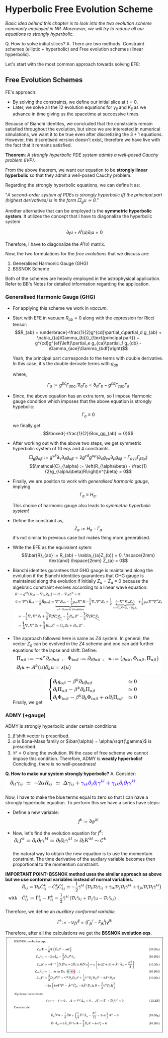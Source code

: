 # Hyperbolic Free Evolution Scheme

*Basic idea behind this chapter is to look into the two evolution scheme commonly employed in NR. Moreoever, we will try to reduce all our equations to strongly hyperbolic.* 

Q. How to solve initial slices?
A. There are two methods: Constraint schemes (elliptic + hyperbolic) and Free evolution schemes (linear hyperbolic).

Let's start with the most common approach towards solving EFE:

## Free Evolution Schemes

FE's approach:
- By solving the constraints, we define our initial slice at $t = 0$.
- Later, we solve all the 12 evolution equations for $\gamma_{ij}$ and $K_{ij}$ as we advance in time giving us the spacetime at successive times.

Because of Bianchi identites, we concluded that the constraints remain satisfied throughout the evolution, but since we are interested in numerical simulations, we want it to be true even after discretizing the $3+1$ equations. However, this discretised version doesn't exist, therefore we have live with the fact that it remains satisfied.

**Theorem**: *A strongly hyperbolic PDE system admits a well-posed Cauchy problem (IVP)*.

From the above theorem, we want our equation to be **strongly linear hyperbolic** so that they admit a well-posed Cauchy problem. 

Regarding the strongly hyperbolic equations, we can define it as:

"*A second-order system of PDEs is strongly hyperbolic iff the principal part (highest derivatives) is in the form $\Box_g u \simeq 0$.*"

Another alternative that can be employed is the **symmetric hyperbolic system**. It utilizes the concept that I have to diagonalize the hyperbolic system

$$\partial_tu + A^i(u)\partial_iu = 0$$

Therefore, I have to diagonalize the $A^i(u)$ matrix. 

Now, the two formulations for the *free evolutions* that we discuss are:

1. Generalised Harmonic Gauge (GHG)
2. BSSNOK Scheme

Both of the schemes are heavily employed in the astrophysical application. Refer to BB's Notes for detailed information regarding the application. 

### Generalised Harmonic Gauge (GHG)

- For applying this scheme we work in *vaccum*.

- Start with EFE in vacuum $R_{ab} = 0$ along with the expression for Ricci tensor:
$$R_{ab} = \underbrace{-\frac{1}{2}g^{cd}\partial_c\partial_d g_{ab} + \nabla_{(a}\Gamma_{b)}}_{\text{principal part}} + g^{cd}g^{ef}\left(\partial_e g_{ca}\partial_f g_{db} - \Gamma_{ace}\Gamma_{bdf}\right)$$

  Yeah, the principal part corresponds to the terms with double derivative. In this case, it's the double derivate terms with $g_{ab}$

  where, 

  $$\Gamma_a := g^{bc}\Gamma_{abc}  , \nabla_a\Gamma_b = \partial_a\Gamma_b - g^{cd}\Gamma_{cab}\Gamma_d$$

- Since, the above equation has an extra term, so I impose Harmonic gauge condition which imposes that the above equation is strongly hypebolic:
$$\Gamma_a \equiv 0$$

  we finally get 
  $$\boxed{-\frac{1}{2}\Box_gg_{ab} := 0}$$

- After working out with the above two steps, we get symmetric hyperbolic system of 10 eqs and 4 constraints. 
$$\Box_g g_{\alpha\beta} := g^{\gamma\delta}\partial_{\gamma}\partial_{\delta}g_{\alpha\beta} = 2g^{\gamma\delta}g^{\sigma\rho}\left(\partial_{\sigma}g_{\gamma\alpha}\partial_{\rho}g_{\delta\beta} - \Gamma_{\alpha\gamma\sigma}\Gamma_{\beta\delta\rho}\right)$$
$$\mathcal{C}_{\alpha} := \left(R_{\alpha\beta} - \frac{1}{2}g_{\alpha\beta}R\right)n^{\beta} = 0$$

- Finally, we are position to work with *generalised harmonic gauge*, implying
$$\Gamma_{a} \equiv H_{a}.$$

  This choice of harmonic gauge also leads to *symmetric hyperbolic system*! 

- Define the constraint as, 
$$Z_{a} := H_{a} - \Gamma_{a}$$
  it's not similar to previous case but makes thing more generalised. 

- Write the EFE as the equivalent sytem:
$$\bar{R}_{ab} := R_{ab} - \nabla_{(a}Z_{b)} = 0, \hspace{2mm} \text{and} \hspace{2mm} Z_{a} = 0$$

- Bianchi identites gurantees that GHG gauge is maintained along the evolution if the Bianchi identities guarantees that GHG gauge is maintained along the evolution if initially $Z_a = \dot{Z}_a \equiv 0$ because the algebraic constraint evolves according to a linear wave equation:
![Alt text](images_hyperbolic_evolution/he_1.png)

- The approach followed here is same as $Z4$ system. In general, the vector $Z_a$ can be evolved in the $Z4$ scheme and one can add further equations for the lapse and shift.
Define:
![Alt text](images_hyperbolic_evolution/he_2.png)
Finally, we get
![Alt text](images_hyperbolic_evolution/he_3.png)

### ADMY (+gauge)

ADMY is strongly hyperbolic under certain conditions:
1. $\bar{\beta}$ shift vector is prescribed.
2. $\alpha$ is Bona-Mass family or $\bar{\alpha} = \alpha/\sqrt{\gamma}$ is prescribed.
3. $\mathcal{C^i} = 0$ along the evolution. IN the case of free scheme we cannot impose this condition. Therefore, ADMY is **weakly hyperbolic!** Concluding, there is no well-posedness!

**Q. How to make our system strongly hyperbolic?**
A. Consider:
![Alt text](images_hyperbolic_evolution/he_4.png)

Now, I have to make the blue terms equal to zero so that I can have a strongly hyperbolic equation. To perform this we have a series have steps:

- Define a new variable:
$$f^k := \partial_l\gamma^{kl}$$

- Now, let's find the evolution equation for $f^k$:
![Alt text](images_hyperbolic_evolution/he_5.png)

  the natural way to obtain the new equation is to use the momentum constraint. The time derivative of the auxliary variable becomes then proportional to the momentum constraint. 


**IMPORTANT POINT: BSSNOK method uses the similar approach as above but we use conformal variables instead of normal variables.**
![Alt text](images_hyperbolic_evolution/he_6.png)

Therefore, we define an *auxillary conformal variable.*

$$\tilde{\Gamma}^i := -\mathcal{D}_j\tilde{\gamma}^{ij} = (\tilde{\Gamma}^i_{jk} - F^i_{jk})\tilde{\gamma}^{jk}$$

Therefore, after all the calculations we get the **BSSNOK evolution eqs.**
![Alt text](images_hyperbolic_evolution/he_7.png)